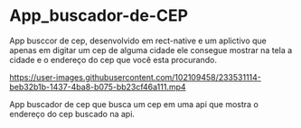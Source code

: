 # App_buscador-de-CEP
App busccor de cep, desenvolvido em rect-native e um aplictivo que apenas em digitar um cep de alguma cidade ele consegue mostrar na tela a cidade e o endereço do cep que você esta procurando.


https://user-images.githubusercontent.com/102109458/233531114-beb32b1b-1437-4ba8-b075-bb23cf46a111.mp4

App buscador de cep que busca um cep em uma api que mostra o endereço do cep buscado na api.

